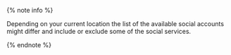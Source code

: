 {% note info %}

Depending on your current location the list of the available social accounts might differ and include or exclude some of the social services.

{% endnote %}